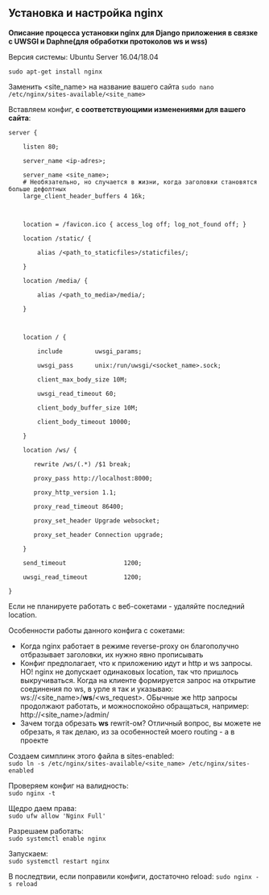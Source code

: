 ## **Установка и настройка nginx**

**Описание процесса установки nginx для Django приложения в связке с UWSGI и Daphne(для обработки протоколов ws и wss)**

Версия системы: Ubuntu Server 16.04/18.04

`sudo apt-get install nginx` 

Заменить <site_name> на название вашего сайта 
`sudo nano /etc/nginx/sites-available/<site_name>`

Вставляем конфиг, **с соответствующими изменениями для вашего сайта**:   

```
server { 

    listen 80; 

    server_name <ip-adres>; 

    server_name <site_name>; 
    # Необязательно, но случается в жизни, когда заголовки становятся больше дефолтных
    large_client_header_buffers 4 16k; 

 

    location = /favicon.ico { access_log off; log_not_found off; } 

    location /static/ { 

        alias /<path_to_staticfiles>/staticfiles/; 

    } 

    location /media/ { 

        alias /<path_to_media>/media/; 

    } 

 

    location / { 

        include         uwsgi_params; 

        uwsgi_pass      unix:/run/uwsgi/<socket_name>.sock; 

        client_max_body_size 10M; 

        uwsgi_read_timeout 60; 

        client_body_buffer_size 10M; 

        client_body_timeout 10000; 

    } 

    location /ws/ { 

       rewrite /ws/(.*) /$1 break; 

       proxy_pass http://localhost:8000; 

       proxy_http_version 1.1; 

       proxy_read_timeout 86400; 

       proxy_set_header Upgrade websocket; 

       proxy_set_header Connection upgrade; 

    } 

    send_timeout                1200; 

    uwsgi_read_timeout          1200; 

}
```

Если не планируете работать с веб-сокетами - удаляйте последний location.  

Особенности работы данного конфига с сокетами:
- Когда nginx работает в режиме reverse-proxy он благополучно отбразывает заголовки, их нужно явно прописывать  
- Конфиг предполагает, что к приложению идут и http и ws запросы. НО! nginx не допускает одинаковых location, так что пришлось выкручиваться.
Когда на клиенте формируется запрос на открытие соединения по ws, в урле я так и указываю:
ws://<site_name>/**ws**/<ws_request>. ОБычные же http запросы продолжают работать, и можноспокойно обращаться, например:
http://<site_name>/admin/
- Зачем тогда обрезать **ws** rewrit-ом? Отличный вопрос, вы можете не обрезать, я так делаю, из за особенностей моего routing - a 
в проекте

Создаем симплинк этого файла в sites-enabled:  
`sudo ln -s /etc/nginx/sites-available/<site_name> /etc/nginx/sites-enabled`

Проверяем конфиг на валидность:  
`sudo nginx -t`

Щедро даем права:  
`sudo ufw allow 'Nginx Full'`  

Разрешаем работать:  
`sudo systemctl enable nginx`  

Запускаем:  
`sudo systemctl restart nginx`

В последтвии, если поправили конфиги, достаточно reload:
`sudo nginx -s reload`
